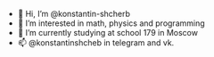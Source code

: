 - 👋 Hi, I’m @konstantin-shcherb
- 👀 I’m interested in math, physics and programming
- 🌱 I’m currently studying at school 179 in Moscow
- 📫 @konstantinshcheb in telegram and vk.

<!---
konstantin-shcherb/konstantin-shcherb is a ✨ special ✨ repository because its `README.md` (this file) appears on your GitHub profile.
You can click the Preview link to take a look at your changes.
--->
